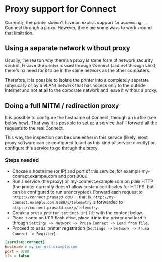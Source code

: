 # Proxy support for Connect

Currently, the printer doesn't have an explicit support for accessing Connect
through a proxy. However, there are some ways to work around that limitation.

## Using a separate network without proxy

Usually, the reason why there's a proxy is some form of network security
control. In case the printer is used through Connect (and not through Link),
there's no need for it to be in the same network as the other computers.

Therefore, it is possible to isolate the printer into a completely separate
(physically or by a VLAN) network that has access only to the outside Internet
and not at all to the corporate network and leave it without a proxy.

## Doing a full MITM / redirection proxy

It is possible to configure the hostname of Connect, through an ini file (see
below how). That way it is possible to set up a service that'll forward all the
requests to the real Connect.

This way, the inspection can be done either in this service (likely, most proxy
software can be configured to act as this kind of service directly) or configure
this service to go through the proxy.

### Steps needed

* Choose a hostname (or IP) and port of this service, for example
  my-connect.example.com and port 8080.
* Run a service (the proxy) on my-connect.example.com on plain HTTP (the printer
  currently doesn't allow custom certificates for HTTPS, but can be configured
  to run unencrypted). Forward each request to `https://connect.prusa3d.com/` ‒
  that is, `http://my-connect.example.com:8080/p/telemetry` is forwarded to
  `https://connect.prusa3d.com/p/telemetry`.
* Create a `prusa_printer_settings.ini` file with the content below.
* Place it onto an USB flash drive, place it into the printer and load it
  through `Settings -> Network -> Prusa Connect -> Load from file`.
* Proceed to usual printer registration (`Settings -> Network -> Prusa Connect
  -> Register`)

```ini
[service::connect]
hostname = my-connect.example.com
port = 8080
tls = false
```
